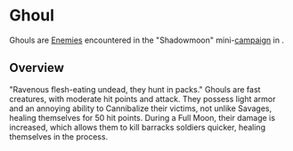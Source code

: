 # Ghoul

Ghouls are [Enemies](enemies) encountered in the "Shadowmoon" mini-[campaign](campaign) in .
## Overview

"Ravenous flesh-eating undead, they hunt in packs."
Ghouls are fast creatures, with moderate hit points and attack. They possess light armor and an annoying ability to Cannibalize their victims, not unlike Savages, healing themselves for 50 hit points. During a Full Moon, their damage is increased, which allows them to kill barracks soldiers quicker, healing themselves in the process.